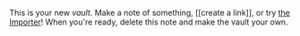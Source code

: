 This is your new *vault*.
Make a note of something, [[create a link]], or try [the Importer](https://help.obsidian.md/Plugins/Importer)!
When you're ready, delete this note and make the vault your own.
